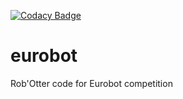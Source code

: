 
[![Codacy Badge](https://api.codacy.com/project/badge/Grade/1fed9f43cd5f497585b0381c4efa0c2b)](https://www.codacy.com/app/teyssieuman/eurobot?utm_source=github.com&amp;utm_medium=referral&amp;utm_content=robotter/eurobot&amp;utm_campaign=Badge_Grade)

# eurobot
Rob'Otter code for Eurobot competition



